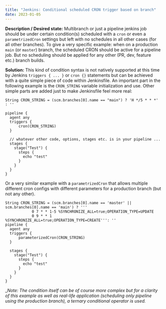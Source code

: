 ```yaml
---
title: "Jenkins: Conditional scheduled CRON trigger based on branch"
date: 2023-01-05
---
```


**Description / Desired state:** Multibranch or just a pipeline jenkins job should be under certain condition(s) scheduled with a `cron` or even a `parametrizedCron` settings but left with no schedules in all other cases (for all other branches).
To give a very specific example: when on a production `main` (or `master`) branch, the scheduled CRON should be active for a pipeline job. But no scheduling should be applied for any other (PR, dev, feature etc.) branch builds.

**Solution:** This kind of condition syntax is not natively supported at this time by Jenkins `triggers { ... }` or `cron {}` statements but can be achieved with a quite simple piece of code within Jenkinsfile.
An important part in the following example is the `CRON_STRING` variable initialization and use. Other simple parts are added just to make Jenkinsfile feel more real:

```
String CRON_STRING = (scm.branches[0].name == "main") ? 'H */5 * * *' : ''

pipeline {  
  agent any
  triggers {
      cron(CRON_STRING)
  }
  
  // whatever other code, options, stages etc. is in your pipeline ...
  stages {
    stage("Test") {
      steps {
        echo "test"
      }
    }
  }
}
```

Or a very similar example with a `parametrizedCron` that allows multiple different cron configs with different parameters for a production branch (but not any other).

```
String CRON_STRING = (scm.branches[0].name == 'master' || scm.branches[0].name == 'main') ? '''
            0 7 * * 1-5 %SYNCHRONIZE_ALL=true;OPERATION_TYPE=UPDATE
            0 9 * * 1   %SYNCHRONIZE_ALL=true;OPERATION_TYPE=CREATE''': ''
pipeline {  
  agent any
  triggers {
      parameterizedCron(CRON_STRING)
  }

  stages {
    stage("Test") {
      steps {
        echo "test"
      }
    }
  }
}
```

__Note: The condition itself can be of course more complex but for a clarity of this example as well as real-life application (scheduling only pipeline using the production branch), a ternary conditional operator is used._

